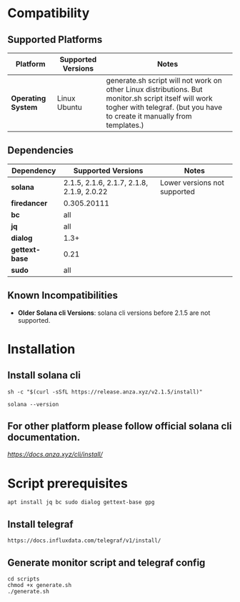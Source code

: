 # Compatibility

## Supported Platforms

| Platform          | Supported Versions      | Notes                                                                                                                                                                            |
|-------------------|-------------------------|----------------------------------------------------------------------------------------------------------------------------------------------------------------------------------|
| **Operating System** | Linux Ubuntu            | generate.sh script will not work on other Linux distributions. But monitor.sh script itself will work togher with telegraf. (but you have to create it manually from templates.) |

## Dependencies

| Dependency       | Supported Versions | Notes                                           |
|------------------|--------------------|-------------------------------------------------|
| **solana**       | 2.1.5, 2.1.6, 2.1.7, 2.1.8, 2.1.9, 2.0.22       | Lower versions not supported                    |
| **firedancer**   | 0.305.20111 | |
| **bc**           | all                |                                                 |
| **jq**           | all                |  |
| **dialog**       | 1.3+               |                 |
| **gettext-base** | 0.21               |                  |
| **sudo**         | all                |                |


## Known Incompatibilities

- **Older Solana cli Versions**: solana cli versions before 2.1.5 are not supported.

# Installation
## Install solana cli
```agsl
sh -c "$(curl -sSfL https://release.anza.xyz/v2.1.5/install)"
```

```agsl
solana --version
```

## For other platform please follow official solana cli documentation.
*https://docs.anza.xyz/cli/install/*


# Script prerequisites
```agsl
apt install jq bc sudo dialog gettext-base gpg
```
## Install telegraf
```
https://docs.influxdata.com/telegraf/v1/install/
```

## Generate monitor script and telegraf config
```agsl
cd scripts
chmod +x generate.sh
./generate.sh
```

